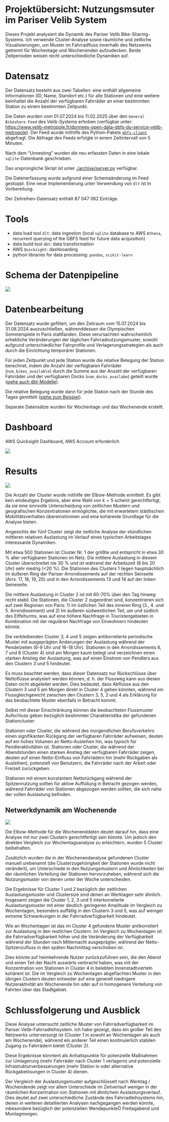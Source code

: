 # Projektübersicht: Nutzungsmsuter im Pariser Velib System

Dieses Projekt analysiert die Dynamik des Pariser Velib
Bike-Sharing-Systems. Ich verwende Cluster-Analyse sowie räumliche und
zeitliche Visualisierungen, um Muster im Fahrradfluss innerhalb des
Netzwerks getrennt für Wochentage und Wochenenden aufzudecken. Beide
Zeitperioden weisen recht unterschiedliche Dynamiken auf.

# Datensatz

Der Datensatz besteht aus zwei Tabellen: eine enthält allgemeine
Informationen (ID, Name, Standort etc.) für alle Stationen und eine
weitere beinhaltet die Anzahl der verfügbaren Fahrräder an einer
bestimmten Station zu einem bestimmten Zeitpunkt.

Die Daten wurden vom 01.07.2024 bis 11.02.2025 über den
`General Bikeshare Feed` des Velib-Systems erhoben (verfügbar unter:
<https://www.velib-metropole.fr/donnees-open-data-gbfs-du-service-velib-metropole>).
Der Feed wurde mithilfe des Python-Pakets
[`gbfs-client`](https://github.com/jakehadar/bikeshare-client-python)
abgefragt. Die Abfrage des Feeds erfolgte in einem Zeitintervall von 5
Minuten.

Nach dem “Unnesting” wurden die neu erfassten Daten in eine lokale
`sqlite`-Datenbank geschrieben.

Das ursprüngliche Skript ist unter
[./archive/server.py](./archive/server.py) verfügbar.

Die Datenerfassung wurde aufgrund einer Schemaänderung im Feed gestoppt.
Eine neue Implementierung unter Verwendung von `dlt` ist in
Vorbereitung.

Der Zeitreihen-Datensatz enthält 87 047 062 Einträge.

# Tools

- data load tool `dlt`: data ingestion (local `sqlite` database to AWS
  `Athena`, recurrent querying of the GBFS feed for future data
  acquisition)
- data build tool `dbt`: data transformation
- AWS `Quicksight`: dashboarding
- python libraries for data processing: `pandas`, `scikit-learn`

# Schema der Datenpipeline

![](./img/mermaid-diagram-2025-04-27-214223.png)

# Datenbearbeitung

Der Datensatz wurde gefiltert, um den Zeitraum vom 15.07.2024 bis
31.08.2024 auszuschließen, währenddessen die Olympischen Sommerspiele in
Paris stattfanden. Diese verursachten wahrscheinlich erhebliche
Veränderungen der täglichen Fahrradnutzungsmuster, sowohl aufgrund
unterschiedlicher Fahrprofile und Verlagerungsstrategien als auch durch
die Einrichtung temporärer Stationen.

Für jeden Zeitpunkt und jede Station wurde die relative Belegung der
Station berechnet, indem die Anzahl der verfügbaren Fahrräder
(`num_bikes_available`) durch die Summe aus der Anzahl der verfügbaren
Fahrräder und der verfügbaren Docks (`num_docks_availabe`) geteilt wurde
([siehe auch dbt-Modelle](./dbt/athena_/models/)).

Die relative Belegung wurde dann für jede Station nach der Stunde des
Tages gemittelt ([siehe zum
Beispiel](./analysis/paris/rel_avail_weekdays/rel_avail_data.py)).

Separate Datensätze wurden für Wochentage und das Wochenende erstellt.

# Dashboard

AWS Quicksight Dashboard, AWS Account erforderlich

[![](./dashboard.png)](https://eu-central-1.quicksight.aws.amazon.com/sn/accounts/887794525971/dashboards/00415383-4ae1-440b-897c-0f054ed9df20?directory_alias=kantundpeterpan)

# Results

![](readme_ger_files/figure-commonmark/cell-4-output-1.png)

Die Anzahl der Cluster wurde mithilfe der Elbow-Methode ermittelt. Es
gibt kein eindeutiges Ergebnis, aber eine Wahl von $k=5$ scheint
gerechtfertigt, da sie eine sinnvolle Unterscheidung von zeitlichen
Mustern und geografischen Konzentrationen ermöglichte, die mit
erwartetem städtischen Mobilitätsverhalten übereinstimmen und eine
kohärente Grundlage für die Analyse bieten.

Angesichts der fünf Cluster zeigt die zeitliche Analyse der stündlichen
mittleren relativen Auslastung im Verlauf eines typischen Arbeitstages
interessante Dynamiken.

Mit etwa 500 Stationen ist Cluster Nr. 1 der größte und entspricht in
etwa 30 % aller verfügbaren Stationen im Netz. Die mittlere Auslastung
in diesem Cluster überschreitet nie 30 % und ist während der Arbeitszeit
(8 bis 20 Uhr) sehr niedrig (\<20 %). Die Stationen des Clusters 1
liegen hauptsächlich im äußeren Ring der Pariser Arrondissements auf der
rechten Seinseite (Arrs. 17, 18, 19, 20) und in den Arrondissements 13
und 14 auf der linken Seineseite.

Die mittlere Auslastung in Cluster 2 ist mit 60-70% über den Tag hinweg
recht stabil. Die Stationen, die Cluster 2 zugeordnet sind,
konzentrieren sich auf zwei Regionen von Paris: 1) Im östlichen Teil des
inneren Ring (3., 4. und 5. Arrondissement) und 2) Im äußeren
südwestlichen Teil, um und südlich des Eiffelturms, was auf eine höhere
Nachfrage in Touristengebieten in Kombination mit der regulären
Nachfrage von Einwohnern hindeuten könnte.

Die verbleibenden Cluster 3, 4 und 5 zeigen antikorrelierte periodische
Muster mit ausgeprägten Änderungen der Auslastung während der
Pendelzeiten (6-9 Uhr und 16-18 Uhr). Stationen in den Arrondissements
6, 7 und 8 (Cluster 4) sind am Morgen kaum belegt und verzeichnen einen
starken Anstieg der Auslastung, was auf einen Einstrom von Pendlers aus
den Clustern 3 und 5 hindeutet.

Es muss beachtet werden, dass dieser Datensatz nur Rückschlüsse über
Nettoflüsse analysiert werden können, d. h. der Flussweg kann aus diesen
Daten nicht abgeleitet werden. Dies bedeutet, dass Abflüsse aus den
Clustern 3 und 5 am Morgen direkt in Cluster 4 gehen könnten, während
ein Flussgleichgewicht zwischen den Clustern 3, 5, 2 und 4 als Erklärung
für das beobachtete Muster ebenfalls in Betracht kommt.

Selbst mit dieser Einschränkung können die beobachteten Flussmuster
Aufschluss geben bezüglich bestimmter Charakteristika der gefundenen
Stationcluster:

Stationen oder Cluster, die während des morgendlichen Berufsverkehrs
einen signifikanten Rückgang der verfügbaren Fahrräder aufweisen, deuten
auf ein hohes Volumen an Netto-Ausleihen hin, was typisch für
Pendleraktivitäten ist. Stationen oder Cluster, die während der
Abendstunden einen starken Anstieg der verfügbaren Fahrräder zeigen,
deuten auf einen Netto-Einfluss von Fahrrädern hin (mehr Rückgaben als
Ausleihen), potenziell von Benutzern, die Fahrräder nach der Arbeit oder
Freizeit zurückgeben.

Stationen mit einem konstantem Nettorückgang während der Spitzennutzung
sollten für aktive Auffüllung in Betracht gezogen werden, während
Fahrräder von Stationen abgezogen werden sollten, die sich nahe der
vollen Auslastung befinden.

## Netwerkdynamik am Wochenende

![](readme_ger_files/figure-commonmark/cell-6-output-1.png)

Die Elbow-Methode für die Wochenenddaten deutet darauf hin, dass eine
Analyse mit nur zwei Clustern gerechtfertigt sein könnte. Um jedoch den
direkten Vergleich zur Wochentagsanalyse zu erleichtern, wurden 5
Cluster beibehalten.

Zusätzlich wurden die in der Wochenendanalyse gefundenen Cluster manuell
umbenannt (die Clusterzugehörigkeit der Stationen wurde nicht
verändert), um Unterschiede in den Nutzungsmustern und Ähnlichkeiten bei
der räumlichen Verteilung der Stationen hervorzuheben, während sich die
Nutzungsmuster von denen unter der Woche unterscheiden.

Die Ergebnisse für Cluster 1 und 2 bezüglich der zeitlichen
Auslastungsmuster und Clustersize sind denen an Werktagen sehr ähnlich.
Insgesamt zeigen die Cluster 1, 2, 3 und 5 interkorrelierte
Auslastungsmuster mit einer deutlich geringeren Amplitude im Vergleich
zu Wochentagen, besonders auffällig in den Clustern 3 und 5, was auf
weniger extreme Schwankungen in der Fahrradverfügbarkeit hindeutet.

Wie an Wochentagen ist das im Cluster 4 gefundene Muster antikorreliert
zur Auslastung in den restlichen Clustern. Im Vergleich zu Wochentagen
ist die Fahrradverfügbarkeit höher und die Veränderung der Verfügbarkeit
während der Stunden nach Mitternacht ausgeprägter, während der
Netto-Spitzenzufluss in den späten Nachmittag verschoben ist.

Dies könnte auf heimkehrende Nutzer zurückzuführen sein, die den Abend
und einen Teil der Nacht auswärts verbracht haben, was mit der
Konzentration von Stationen in Cluster 4 in belebten Innenstadtvierteln
kohärent ist. Die im Vergleich zu Wochentagen abgeflachten Muster in den
übrigen Clustern deuten entweder auf eine generell niedrigere
Nutzeraktivität am Wochenende hin oder auf in homogenere Verteilung von
Fahrten über das Stadtgebiet.

# Schlussfolgerung und Ausblick

Diese Analyse untersucht zeitliche Muster von Fahrradverfügbarkeit im
Pariser Velib-Fahrradleihsystem. Ich habe gezeigt, dass ein großer Teil
des Netzwerks unterversorgt ist (Cluster 1 in sowohl an Wochentagen als
auch am Wochenende), während ein anderer Teil einen kontinuierlich
stabilen Zugang zu Fahrrädern bietet (Cluster 2).

Diese Ergebnisse könntent als Anhaltspunkte für potenzielle Maßnahmen
zur Umlagerung (mehr Fahrräder nach Cluster 1 verlagern) und potenzielle
Infrastrukturverbesserungen (mehr Station in oder alternative
Rückgabelösungen in Cluster 4) dienen.

Der Vergleich der Auslastungsmuster aufgeschlüsselt nach Werktag /
Wochendende zeigt vor allem Unterschiede im Zeitverlauf weniger in der
räumlichen Konzentration von Stationen mit ähnlichem Auslastungsverlauf.
Dies deutet auf zwei unterschiedliche Zustände des Fahrradleihsystems
hin, denen in weiteren detaillierten Analysen nachgegangen werden
könnte, inbesondere bezüglich der potenziellen WendepunkteÖ Freitagabend
und Montagmorgen.

<!-- # Outlook
&#10;## Occupancy analysis
- per district/city
- correlation with sociodemographic indicators (salary, age, level of education, total population)
- correlation with station elevation
- stratified analysis mechanical/ebikes
- correlation and (lagged) crosscorrelation
- clustering comparison metrics ari, nmi
- banlieue vs. intramuros
- analysis per weekday with emphasis on change points
&#10;## Network structure analysis (solely based on stations)
&#10;- theoretical capacity -->
